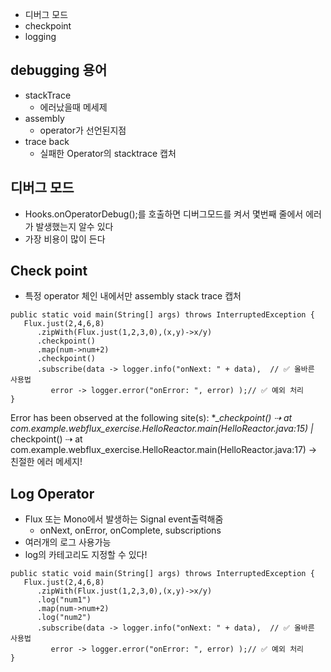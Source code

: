 - 디버그 모드
- checkpoint
- logging

## debugging 용어

- stackTrace
  - 에러났을때 메세제
- assembly
  - operator가 선언된지점
- trace back
  - 실패한 Operator의 stacktrace 캡처

## 디버그 모드

- Hooks.onOperatorDebug();를 호출하면 디버그모드를 켜서 몇번째 줄에서 에러가 발생했는지 알수 있다
- 가장 비용이 많이 든다

## Check point

- 특정 operator 체인 내에서만 assembly stack trace 캡처

```
public static void main(String[] args) throws InterruptedException {
   Flux.just(2,4,6,8)
      .zipWith(Flux.just(1,2,3,0),(x,y)->x/y)
      .checkpoint()
      .map(num->num+2)
      .checkpoint()
      .subscribe(data -> logger.info("onNext: " + data),  // ✅ 올바른 사용법
         error -> logger.error("onError: ", error) );// ✅ 예외 처리
}
```

Error has been observed at the following site(s):
\*\__checkpoint() ⇢ at com.example.webflux_exercise.HelloReactor.main(HelloReactor.java:15)
|_ checkpoint() ⇢ at com.example.webflux_exercise.HelloReactor.main(HelloReactor.java:17)
-> 친절한 에러 메세지!

## Log Operator

- Flux 또는 Mono에서 발생하는 Signal event출력해줌
  - onNext, onError, onComplete, subscriptions
- 여러개의 로그 사용가능
- log의 카테고리도 지정할 수 있다!

```
public static void main(String[] args) throws InterruptedException {
   Flux.just(2,4,6,8)
      .zipWith(Flux.just(1,2,3,0),(x,y)->x/y)
      .log("num1")
      .map(num->num+2)
      .log("num2")
      .subscribe(data -> logger.info("onNext: " + data),  // ✅ 올바른 사용법
         error -> logger.error("onError: ", error) );// ✅ 예외 처리
}
```
